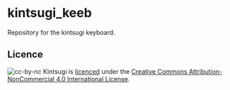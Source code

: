 # kintsugi_keeb
Repository for the kintsugi keyboard.

## Licence
![cc-by-nc](https://i.creativecommons.org/l/by-nc/4.0/88x31.png)
Kintsugi is [licenced](LICENSE) under the [Creative Commons Attribution-NonCommercial 4.0 International License](https://creativecommons.org/licenses/by-nc/4.0/). 


